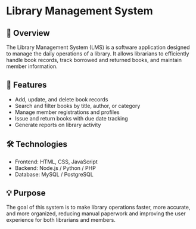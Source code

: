 # Library Management System

## 📌 Overview
The Library Management System (LMS) is a software application designed to manage the daily operations of a library. It allows librarians to efficiently handle book records, track borrowed and returned books, and maintain member information.

## 🎯 Features
- Add, update, and delete book records
- Search and filter books by title, author, or category
- Manage member registrations and profiles
- Issue and return books with due date tracking
- Generate reports on library activity

## 🛠 Technologies
- Frontend: HTML, CSS, JavaScript
- Backend: Node.js / Python / PHP
- Database: MySQL / PostgreSQL

## 💡 Purpose
The goal of this system is to make library operations faster, more accurate, and more organized, reducing manual paperwork and improving the user experience for both librarians and members.
